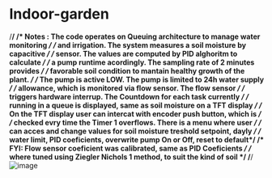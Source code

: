 # Indoor-garden
/**************************************************************************************/
/*  Notes   : The code operates on Queuing architecture to manage water monitoring    */
/*            and irrigation. The system measures a soil moisture by capacitive      	*/
/*            sensor. The values are computed by PID alghoritm to calculate           */
/*            a pump runtime acordingly. The sampling rate of 2 minutes provides      */
/*            favorable soil condition to mantain healthy growth of the plant.        */
/*            The pump is active LOW. The pump is limited to 24h water supply         */
/*            allowance, which is monitored via flow sensor. The flow sensor          */
/*            triggers hardware interrup. The Countdown for each task currently       */
/*            running in a queue is displayed, same as soil moisture on a TFT display */
/*            On the TFT display user can intercat with encoder push button, which is */
/*            checked  evry time the Timer 1 overflows. There is a menu where user    */
/*            can acces and change values for soil moisture treshold setpoint, dayly  */
/*            water limit, PID coeficients, overwrite pump On or Off, reset to default*/
/*            FYI: Flow sensor coeficient was calibrated, same as  PID Coeficients    */
/*            where tuned using Ziegler Nichols 1 method, to suit the kind of soil    */
/**************************************************************************************/
![image](https://github.com/user-attachments/assets/c296bf6b-3757-4cc2-9958-aeb7355ce43b)
